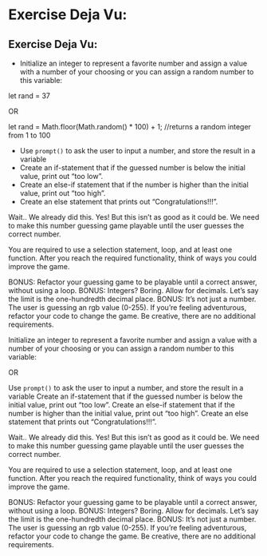 # Exercise Deja Vu:
## Exercise Deja Vu:

- Initialize an integer to represent a favorite number and assign a value with a number of your choosing or you can assign a random number to this variable:

let rand = 37

OR

let rand = Math.floor(Math.random() * 100) + 1; //returns a random integer from 1 to 100

- Use `prompt()` to ask the user to input a number, and store the result in a variable
- Create an if-statement that if the guessed number is below the initial value, print out “too low”.
- Create an else-if statement that if the number is higher than the initial value, print out “too high”.
- Create an else statement that prints out “Congratulations!!!”.

Wait.. We already did this. Yes! But this isn’t as good as it could be. We need to make this number guessing game playable until the user guesses the correct number.

You are required to use a selection statement, loop, and at least one function.
After you reach the required functionality, think of ways you could improve the game.

BONUS:
Refactor your guessing game to be playable until a correct answer, without using a loop.
BONUS:
Integers? Boring. Allow for decimals. Let’s say the limit is the one-hundredth decimal place.
BONUS:
It’s not just a number. The user is guessing an rgb value (0-255). If you’re feeling adventurous, refactor your code to change the game. Be creative, there are no additional requirements. 

Initialize an integer to represent a favorite number and assign a value with a number of your choosing or you can assign a random number to this variable:


OR

Use `prompt()` to ask the user to input a number, and store the result in a variable
Create an if-statement that if the guessed number is below the initial value, print out “too low”.
Create an else-if statement that if the number is higher than the initial value, print out “too high”.
Create an else statement that prints out “Congratulations!!!”.

Wait.. We already did this. Yes! But this isn’t as good as it could be. We need to make this number guessing game playable until the user guesses the correct number.

You are required to use a selection statement, loop, and at least one function.
After you reach the required functionality, think of ways you could improve the game.

BONUS:
Refactor your guessing game to be playable until a correct answer, without using a loop.
BONUS:
Integers? Boring. Allow for decimals. Let’s say the limit is the one-hundredth decimal place.
BONUS:
It’s not just a number. The user is guessing an rgb value (0-255). If you’re feeling adventurous, refactor your code to change the game. Be creative, there are no additional requirements. 
